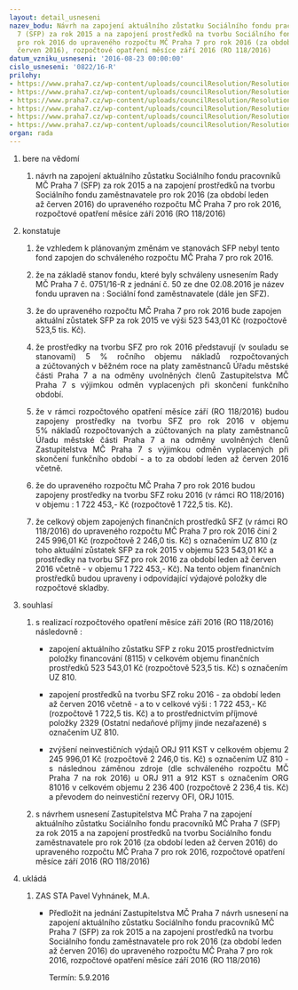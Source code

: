 ```yaml
---
layout: detail_usneseni
nazev_bodu: Návrh na zapojení aktuálního zůstatku Sociálního fondu pracovníků MČ Praha
  7 (SFP) za rok 2015 a na zapojení prostředků na tvorbu Sociálního fondu zaměstnavatele
  pro rok 2016 do upraveného rozpočtu MČ Praha 7 pro rok 2016 (za období leden až
  červen 2016), rozpočtové opatření měsíce září 2016 (RO 118/2016)
datum_vzniku_usneseni: '2016-08-23 00:00:00'
cislo_usneseni: '0822/16-R'
prilohy:
- https://www.praha7.cz/wp-content/uploads/councilResolution/Resolutions/27801/export/Duvodovazprava~95153.docx
- https://www.praha7.cz/wp-content/uploads/councilResolution/Resolutions/27801/export/PodkladyspravniradySFZ_tvorba2016_obdobi_leden_az_cerven_2016~95152.pdf
- https://www.praha7.cz/wp-content/uploads/councilResolution/Resolutions/27801/export/IS_ORJ_911_Zapojenizustatku_SFP_2015_Pozadaveknarozpoctoveopatreni~95151.pdf
- https://www.praha7.cz/wp-content/uploads/councilResolution/Resolutions/27801/export/KontrolnisestavaGINISORG81016~95150.pdf
- https://www.praha7.cz/wp-content/uploads/councilResolution/Resolutions/27801/export/NavrhusneseniZMCPraha7~95149.pdf
- https://www.praha7.cz/wp-content/uploads/councilResolution/Resolutions/27801/export/export~298023.pdf
organ: rada
---
```

<ol class="urzList_view" id="urzList">
<li class="urzClass1" id=""><span name="1">bere na vědomí</span> 
<ol class="urzOlClass">
<li class="urzClass2" style="TEXT-ALIGN: left" id=""><span><p>návrh na zapojení aktuálního zůstatku Sociálního fondu pracovníků MČ Praha 7 (SFP) za rok 2015&nbsp;a na zapojení prostředků na tvorbu Sociálního fondu zaměstnavatele pro rok 2016 (za období leden až&nbsp;červen 2016)&nbsp;do upraveného rozpočtu MČ Praha 7 pro rok 2016, rozpočtové opatření měsíce září 2016 (RO 118/2016)</p></span></li></ol></li>
<li class="urzClass1" id=""><span name="6">konstatuje</span> 
<ol class="urzOlClass">
<li class="urzClass2" style="TEXT-ALIGN: left" id=""><span><p>že vzhledem k plánovaným změnám&nbsp;ve&nbsp;stanovách SFP nebyl tento fond zapojen do schváleného rozpočtu MČ Praha 7 pro&nbsp;rok 2016.</p></span></li>
<li class="urzClass2" style="TEXT-ALIGN: left" id=""><span><p>že na základě stanov fondu, které byly schváleny usnesením Rady MČ Praha 7 č. 0751/16-R z jednání č. 50 ze dne 02.08.2016 je název fondu upraven na : Sociální fond zaměstnavatele (dále jen SFZ).</p></span></li>
<li class="urzClass2" style="TEXT-ALIGN: left" id=""><span><p>že do upraveného rozpočtu MČ Praha 7&nbsp;pro rok&nbsp;2016 bude zapojen aktuální zůstatek SFP za rok 2015&nbsp;ve výši&nbsp;523 543,01 Kč (rozpočtově 523,5 tis. Kč).&nbsp;</p></span></li>
<li class="urzClass2" style="TEXT-ALIGN: justify" id=""><span><p style="TEXT-ALIGN: justify" data-mce-style="text-align: justify;">že prostředky na tvorbu SFZ&nbsp;pro rok 2016&nbsp;představují (v souladu se stanovami)&nbsp;5 % ročního objemu nákladů rozpočtovaných a&nbsp;zúčtovaných v&nbsp;běžném roce na platy zaměstnanců Úřadu městské části Praha 7 a na odměny uvolněných členů Zastupitelstva MČ Praha 7 s výjimkou odměn vyplacených při skončení funkčního období.</p></span></li>
<li class="urzClass2" style="TEXT-ALIGN: justify" id=""><span><p style="TEXT-ALIGN: justify" data-mce-style="text-align: justify;">že v rámci rozpočtového opatření měsíce září (RO 118/2016) budou zapojeny prostředky na tvorbu SFZ pro rok 2016&nbsp;v objemu 5%&nbsp;nákladů rozpočtovaných a&nbsp;zúčtovaných na platy zaměstnanců Úřadu městské části Praha 7 a na odměny uvolněných členů Zastupitelstva MČ Praha 7 s výjimkou odměn vyplacených při skončení funkčního období&nbsp;- a to&nbsp;za období leden&nbsp;až červen 2016 včetně.</p></span></li>
<li class="urzClass2" style="TEXT-ALIGN: left" id=""><span><p>že do upraveného rozpočtu MČ Praha 7 pro rok 2016 budou zapojeny prostředky na tvorbu SFZ roku 2016 (v rámci RO 118/2016) v objemu :&nbsp;1 722 453,- Kč (rozpočtově&nbsp;1 722,5&nbsp;tis. Kč).</p></span></li>
<li class="urzClass2" style="TEXT-ALIGN: left" id=""><span><p>že celkový objem zapojených finančních prostředků SFZ (v rámci RO 118/2016)&nbsp;do upraveného rozpočtu MČ Praha 7 pro rok 2016&nbsp;činí 2 245 996,01 Kč (rozpočtově&nbsp;2 246,0 tis. Kč) s označením UZ 810 (z toho aktuální zůstatek SFP za rok 2015 v objemu 523 543,01 Kč&nbsp;a prostředky na tvorbu&nbsp;SFZ pro rok 2016 za období leden až červen 2016 včetně -&nbsp;v objemu 1 722 453,- Kč). Na tento objem finančních prostředků&nbsp;budou upraveny i odpovídající&nbsp;výdajové položky dle rozpočtové skladby. &nbsp;</p></span></li></ol></li>
<li class="urzClass1" id=""><span name="26">souhlasí</span> 
<ol class="urzOlClass">
<li class="urzClass2" style="TEXT-ALIGN: left" id=""><span><p>s realizací rozpočtového opatření měsíce září 2016 (RO 118/2016) následovně :</p></span>
<ul class="urzUlClass">
<li class="urzClass3" style="TEXT-ALIGN: left" id=""><span><p>zapojení aktuálního zůstatku SFP z roku 2015&nbsp;prostřednictvím položky financování (8115) v celkovém objemu finančních prostředků 523 543,01 Kč (rozpočtově 523,5 tis. Kč) s označením UZ 810.</p></span></li>
<li class="urzClass3" style="TEXT-ALIGN: left" id=""><span><p>zapojení prostředků na tvorbu SFZ roku 2016 -&nbsp;za období leden až červen 2016 včetně - a to&nbsp;v celkové výši : 1 722 453,- Kč (rozpočtově&nbsp;1 722,5 tis. Kč) a to prostřednictvím příjmové položky&nbsp;2329 (Ostatní nedaňové příjmy jinde nezařazené) s označením UZ 810.</p></span></li>
<li class="urzClass3" style="TEXT-ALIGN: justify" id=""><span><p style="TEXT-ALIGN: justify" data-mce-style="text-align: justify;">zvýšení neinvestičních výdajů ORJ 911&nbsp;KST v celkovém objemu&nbsp;2 245 996,01 Kč (rozpočtově 2 246,0 tis. Kč) s označením UZ 810 - s následnou záměnou zdroje&nbsp;(dle schváleného rozpočtu MČ Praha 7&nbsp;na rok 2016)&nbsp;u ORJ 911 a 912 KST&nbsp;s&nbsp;označením ORG 81016 v celkovém objemu 2 236 400 (rozpočtově 2 236,4 tis. Kč) a převodem do neinvestiční rezervy OFI, ORJ 1015.&nbsp;&nbsp;&nbsp;&nbsp;&nbsp;&nbsp;&nbsp;</p></span></li></ul></li>
<li class="urzClass2" style="TEXT-ALIGN: left" id=""><span><p>s návrhem usnesení Zastupitelstva MČ Praha 7 na zapojení aktuálního zůstatku Sociálního fondu pracovníků MČ Praha 7 (SFP) za rok 2015 a na zapojení prostředků na tvorbu Sociálního fondu zaměstnavatele pro rok 2016 (za období leden až červen 2016)&nbsp;do upraveného rozpočtu MČ Praha 7 pro rok 2016, rozpočtové opatření měsíce září 2016 (RO 118/2016)</p></span></li></ol></li><li class="urzClass1" id="urzUkoly"><span name="1">ukládá</span><ol class="urzOlClass"><li class="urzClass2"><span><p>ZAS STA Pavel Vyhnánek, M.A.</p></span><ul class="urzUlClass"><li class="urzClass3"><span><p>Předložit na jednání Zastupitelstva MČ Praha 7 návrh usnesení na zapojení aktuálního zůstatku Sociálního fondu pracovníků MČ Praha 7 (SFP) za rok 2015 a na zapojení prostředků na tvorbu Sociálního fondu zaměstnavatele pro rok 2016 (za období leden až červen 2016) do upraveného rozpočtu MČ Praha 7 pro rok 2016, rozpočtové opatření měsíce září 2016 (RO 118/2016)</p></span><span class="urzUkolTermin">  Termín:&nbsp;5.9.2016</span></li></ul></li></ol></li>
</ol>